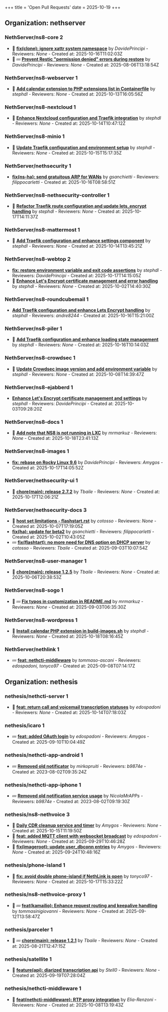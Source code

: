 +++
title = 'Open Pull Requests'
date = 2025-10-19
+++

## Organization: nethserver

### NethServer/ns8-core 2 

- :eyes:  **[fix(clone): ignore xattr system namespace](https://github.com/NethServer/ns8-core/pull/960)** by *DavidePrincipi* - Reviewers: *None* - Created at: 2025-10-16T11:02:03Z
- :eyes: :zzz: **[Prevent Restic "permission denied" errors during restore](https://github.com/NethServer/ns8-core/pull/920)** by *DavidePrincipi* - Reviewers: *None* - Created at: 2025-08-06T13:18:54Z

### NethServer/ns8-webserver 1 

- :eyes:  **[Add calendar extension to PHP extensions list in Containerfile](https://github.com/NethServer/ns8-webserver/pull/108)** by *stephdl* - Reviewers: *None* - Created at: 2025-10-13T16:05:56Z

### NethServer/ns8-nextcloud 1 

- :eyes:  **[Enhance Nextcloud configuration and Traefik integration](https://github.com/NethServer/ns8-nextcloud/pull/160)** by *stephdl* - Reviewers: *None* - Created at: 2025-10-14T10:47:12Z

### NethServer/ns8-minio 1 

- :eyes:  **[Update Traefik configuration and environment setup](https://github.com/NethServer/ns8-minio/pull/14)** by *stephdl* - Reviewers: *None* - Created at: 2025-10-15T15:17:35Z

### NethServer/nethsecurity 1 

-   **[fix(ns-ha): send gratuitous ARP for WANs](https://github.com/NethServer/nethsecurity/pull/1400)** by *gsanchietti* - Reviewers: *filippocarletti* - Created at: 2025-10-16T08:58:51Z

### NethServer/ns8-nethsecurity-controller 1 

- :eyes:  **[Refactor Traefik route configuration and update lets_encrypt handling](https://github.com/NethServer/ns8-nethsecurity-controller/pull/121)** by *stephdl* - Reviewers: *None* - Created at: 2025-10-17T14:11:37Z

### NethServer/ns8-mattermost 1 

- :eyes:  **[Add Traefik configuration and enhance settings component](https://github.com/NethServer/ns8-mattermost/pull/119)** by *stephdl* - Reviewers: *None* - Created at: 2025-10-14T13:45:21Z

### NethServer/ns8-webtop 2 

-   **[fix: restore environment variable and exit code assertions](https://github.com/NethServer/ns8-webtop/pull/160)** by *stephdl* - Reviewers: *DavidePrincipi* - Created at: 2025-10-17T14:15:05Z
- :eyes:  **[Enhance Let's Encrypt certificate management and error handling](https://github.com/NethServer/ns8-webtop/pull/157)** by *stephdl* - Reviewers: *None* - Created at: 2025-10-02T14:40:30Z

### NethServer/ns8-roundcubemail 1 

-   **[Add Traefik configuration and enhance Lets Encrypt handling](https://github.com/NethServer/ns8-roundcubemail/pull/59)** by *stephdl* - Reviewers: *andre8244* - Created at: 2025-10-16T15:21:00Z

### NethServer/ns8-piler 1 

- :eyes:  **[Add Traefik configuration and enhance loading state management](https://github.com/NethServer/ns8-piler/pull/48)** by *stephdl* - Reviewers: *None* - Created at: 2025-10-16T10:14:03Z

### NethServer/ns8-crowdsec 1 

- :eyes:  **[Update Crowdsec image version and add environment variable](https://github.com/NethServer/ns8-crowdsec/pull/100)** by *stephdl* - Reviewers: *None* - Created at: 2025-10-08T14:39:47Z

### NethServer/ns8-ejabberd 1 

-   **[Enhance Let's Encrypt certificate management and settings](https://github.com/NethServer/ns8-ejabberd/pull/70)** by *stephdl* - Reviewers: *DavidePrincipi* - Created at: 2025-10-03T09:28:20Z

### NethServer/ns8-docs 1 

- :eyes:  **[Add note that NS8 is not running in LXC](https://github.com/NethServer/ns8-docs/pull/198)** by *mrmarkuz* - Reviewers: *None* - Created at: 2025-10-18T23:41:13Z

### NethServer/ns8-images 1 

-   **[fix: rebase on Rocky Linux 9.6](https://github.com/NethServer/ns8-images/pull/11)** by *DavidePrincipi* - Reviewers: *Amygos* - Created at: 2025-10-17T14:05:52Z

### NethServer/nethsecurity-ui 1 

- :eyes:  **[chore(main): release 2.7.2](https://github.com/NethServer/nethsecurity-ui/pull/659)** by *Tbaile* - Reviewers: *None* - Created at: 2025-10-17T12:06:21Z

### NethServer/nethsecurity-docs 3 

- :eyes:  **[host set limitations -  flashstart.rst](https://github.com/NethServer/nethsecurity-docs/pull/211)** by *cotosso* - Reviewers: *None* - Created at: 2025-10-07T17:19:05Z
-   **[fix(ha): update for beta2](https://github.com/NethServer/nethsecurity-docs/pull/208)** by *gsanchietti* - Reviewers: *filippocarletti* - Created at: 2025-10-02T10:43:05Z
-  :zzz: **[fix(flashtart): no more need for DNS option on DHCP server](https://github.com/NethServer/nethsecurity-docs/pull/204)** by *cotosso* - Reviewers: *Tbaile* - Created at: 2025-09-03T10:07:54Z

### NethServer/ns8-user-manager 1 

- :eyes:  **[chore(main): release 1.2.5](https://github.com/NethServer/ns8-user-manager/pull/134)** by *Tbaile* - Reviewers: *None* - Created at: 2025-10-06T20:38:53Z

### NethServer/ns8-sogo 1 

- :eyes: :zzz: **[Fix typos in customization in README.md](https://github.com/NethServer/ns8-sogo/pull/44)** by *mrmarkuz* - Reviewers: *None* - Created at: 2025-09-03T06:35:30Z

### NethServer/ns8-wordpress 1 

- :eyes:  **[Install calendar PHP extension in build-images.sh](https://github.com/NethServer/ns8-wordpress/pull/27)** by *stephdl* - Reviewers: *None* - Created at: 2025-10-18T08:16:45Z

### NethServer/nethlink 1 

-  :zzz: **[feat: nethcti-middleware](https://github.com/NethServer/nethlink/pull/72)** by *tommaso-ascani* - Reviewers: *edospadoni, tonyco97* - Created at: 2025-09-08T07:14:17Z

## Organization: nethesis

### nethesis/nethcti-server 1 

- :eyes:  **[feat: return call and voicemail transcription statuses](https://github.com/nethesis/nethcti-server/pull/338)** by *edospadoni* - Reviewers: *None* - Created at: 2025-10-14T07:18:03Z

### nethesis/icaro 1 

-  :zzz: **[feat: added OAuth login](https://github.com/nethesis/icaro/pull/200)** by *edospadoni* - Reviewers: *Amygos* - Created at: 2025-09-10T10:04:49Z

### nethesis/nethcti-app-android 1 

-  :zzz: **[Removed old notificator](https://github.com/nethesis/nethcti-app-android/pull/30)** by *mirkopruiti* - Reviewers: *b9874e* - Created at: 2023-08-02T09:35:24Z

### nethesis/nethcti-app-iphone 1 

-  :zzz: **[Removed old notification service usage](https://github.com/nethesis/nethcti-app-iphone/pull/37)** by *NicolaMrAPPs* - Reviewers: *b9874e* - Created at: 2023-08-02T09:19:30Z

### nethesis/ns8-nethvoice 3 

- :eyes:  **[Daily CDR cleanup service and timer](https://github.com/nethesis/ns8-nethvoice/pull/557)** by *Amygos* - Reviewers: *None* - Created at: 2025-10-15T11:19:50Z
- :eyes:  **[feat: added MQTT client with websocket broadcast](https://github.com/nethesis/ns8-nethvoice/pull/552)** by *edospadoni* - Reviewers: *None* - Created at: 2025-09-29T10:46:28Z
- :eyes:  **[fix(imageroot): update user_dbconn entries](https://github.com/nethesis/ns8-nethvoice/pull/549)** by *Amygos* - Reviewers: *None* - Created at: 2025-09-24T10:48:16Z

### nethesis/phone-island 1 

- :eyes:  **[fix: avoid double phone-island if NethLink is open](https://github.com/nethesis/phone-island/pull/117)** by *tonyco97* - Reviewers: *None* - Created at: 2025-10-17T15:33:22Z

### nethesis/ns8-nethvoice-proxy 1 

- :eyes: :zzz: **[feat(kamailio): Enhance request routing and keepalive handling](https://github.com/nethesis/ns8-nethvoice-proxy/pull/85)** by *tommasinigiovanni* - Reviewers: *None* - Created at: 2025-09-12T13:58:47Z

### nethesis/parceler 1 

- :eyes: :zzz: **[chore(main): release 1.2.1](https://github.com/nethesis/parceler/pull/105)** by *Tbaile* - Reviewers: *None* - Created at: 2025-08-21T12:47:15Z

### nethesis/satellite 1 

- :eyes:  **[feature(api): diarized transcription api](https://github.com/nethesis/satellite/pull/4)** by *Stell0* - Reviewers: *None* - Created at: 2025-09-19T07:28:04Z

### nethesis/nethcti-middleware 1 

- :eyes:  **[feat(nethcti-middleware): RTP proxy integration](https://github.com/nethesis/nethcti-middleware/pull/4)** by *Elia-Renzoni* - Reviewers: *None* - Created at: 2025-10-08T13:19:43Z


